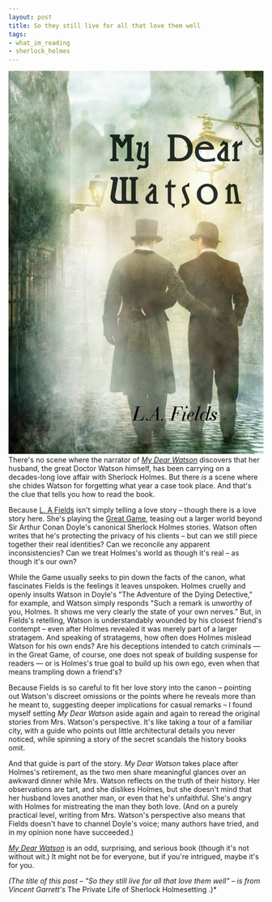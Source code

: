 ```yaml
---
layout: post
title: So they still live for all that love them well
tags:
- what_im_reading
- sherlock_holmes
--- 
```


<img src="/images/covers/fields_my_dear_watson.jpg" class="notmycover-thumbnail" />There's no scene where the narrator of [*My Dear Watson*]( http://www.amazon.com/My-Dear-Watson-L-A-Fields/dp/1590213688) discovers that her husband, the great Doctor Watson himself, has been carrying on a decades-long love affair with Sherlock Holmes.  But there *is* a scene where she chides Watson for forgetting what year a case took place.  And that's the clue that tells you how to read the book.

Because [L. A Fields]( http://la-fields.livejournal.com/) isn't simply telling a love story – though there is a love story here.  She's playing the [Great Game](https://en.wikipedia.org/wiki/Sherlockian_game), teasing out a larger world beyond Sir Arthur Conan Doyle's canonical Sherlock Holmes stories.  Watson often writes that he's protecting the privacy of his clients – but can we still piece together their real identities?  Can we reconcile any apparent inconsistencies?  Can we treat Holmes's world as though it's real – as though it's our own?

While the Game usually seeks to pin down the facts of the canon, what fascinates Fields is the feelings it leaves unspoken.  Holmes cruelly and openly insults 
Watson in Doyle's "The Adventure of the Dying Detective," for example, and Watson simply responds "Such a remark is unworthy of you, Holmes. It shows me very clearly the state of your own nerves."  But, in Fields's retelling, Watson is
understandably wounded by his closest friend's contempt – even after Holmes 
revealed it was merely part of a larger stratagem.  And speaking of stratagems, how often does Holmes mislead Watson for his own ends?  Are his deceptions intended to catch 
criminals &mdash;  in the Great Game, of course, one does not speak of 
building suspense for readers &mdash; or is Holmes's true goal to build up his own ego, even when that means trampling down a friend's?

Because Fields is so careful to fit her love story into the canon – pointing out Watson's discreet omissions or the points where he reveals more than he meant to, suggesting deeper implications for casual remarks – I found myself setting 
*My Dear Watson* aside again and again to reread the original stories from Mrs. Watson's perspective.  It's like taking a tour of a familiar city, with a guide who points out little architectural details you never noticed, while spinning a story of the secret scandals the history books omit.

And that guide is part of the story.  *My Dear Watson* takes place after Holmes's retirement, as the two men share meaningful glances over an awkward dinner while Mrs. Watson reflects on the truth of their history.  Her observations are tart, and she dislikes Holmes, but she doesn't mind that her husband loves another man, or even that he's unfaithful.  She's angry with Holmes for mistreating the man they both love.  (And on a purely practical level, writing from Mrs. Watson's perspective also means that Fields doesn't have to channel Doyle's voice; many authors have tried, and in my opinion none have succeeded.)

[*My Dear Watson*](http://www.amazon.com/My-Dear-Watson-L-A-Fields/dp/1590213688) is an odd, surprising, and serious book (though it's not without wit.) It might not be for everyone, but if you're intrigued, maybe it's for you.

*(The title of this post – "So they still live for all that love them well" – is from Vincent Garrett's* The Private Life of Sherlock Holmesetting
.)*
